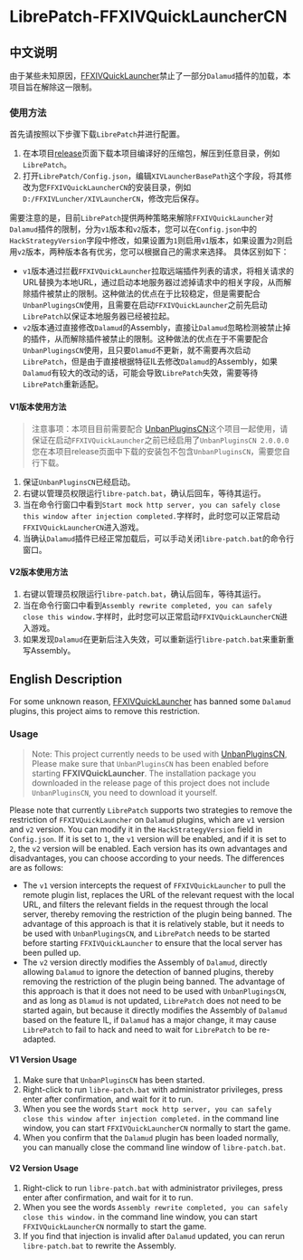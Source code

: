# LibrePatch-FFXIVQuickLauncherCN
## 中文说明
由于某些未知原因，[FFXIVQuickLauncher](https://github.com/ottercorp/FFXIVQuickLauncher)禁止了一部分`Dalamud`插件的加载，本项目旨在解除这一限制。

### 使用方法
首先请按照以下步骤下载`LibrePatch`并进行配置。
1. 在本项目[release](https://github.com/yuwenhuisama/LibrePatch-FFXIVQuickLauncherCN/releases)页面下载本项目编译好的压缩包，解压到任意目录，例如`LibrePatch`。
2. 打开`LibrePatch/Config.json`，编辑`XIVLauncherBasePath`这个字段，将其修改为您`FFXIVQuickLauncherCN`的安装目录，例如`D:/FFXIVLuncher/XIVLauncherCN`，修改完后保存。

需要注意的是，目前`LibrePatch`提供两种策略来解除`FFXIVQuickLauncher`对`Dalamud`插件的限制，分为`v1`版本和`v2`版本，您可以在`Config.json`中的`HackStrategyVersion`字段中修改，如果设置为`1`则启用`v1`版本，如果设置为`2`则启用`v2`版本，两种版本各有优劣，您可以根据自己的需求来选择。
具体区别如下：
- `v1`版本通过拦截`FFXIVQuickLauncher`拉取远端插件列表的请求，将相关请求的URL替换为本地URL，通过启动本地服务器过滤掉请求中的相关字段，从而解除插件被禁止的限制。这种做法的优点在于比较稳定，但是需要配合`UnbanPlugingsCN`使用，且需要在启动`FFXIVQuickLauncher`之前先启动`LibrePatch`以保证本地服务器已经被拉起。
- `v2`版本通过直接修改`Dalamud`的Assembly，直接让`Dalamud`忽略检测被禁止掉的插件，从而解除插件被禁止的限制。这种做法的优点在于不需要配合`UnbanPlugingsCN`使用，且只要`Dlamud`不更新，就不需要再次启动`LibrePatch`，但是由于直接根据特征IL去修改`Dalamud`的Assembly，如果`Dalamud`有较大的改动的话，可能会导致`LibrePatch`失效，需要等待`LibrePatch`重新适配。

#### V1版本使用方法
> 注意事项：本项目目前需要配合 [UnbanPluginsCN](https://github.com/NightmareXIV/UnbanPluginsCN)这个项目一起使用，请保证在启动`FFXIVQuickLauncher`之前已经启用了`UnbanPluginsCN 2.0.0.0`
> 您在本项目release页面中下载的安装包不包含`UnbanPluginsCN`，需要您自行下载。

1. 保证`UnbanPluginsCN`已经启动。
2. 右键以管理员权限运行`libre-patch.bat`，确认后回车，等待其运行。
3. 当在命令行窗口中看到`Start mock http server, you can safely close this window after injection completed.`字样时，此时您可以正常启动`FFXIVQuickLauncherCN`进入游戏。
4. 当确认`Dalamud`插件已经正常加载后，可以手动关闭`libre-patch.bat`的命令行窗口。

#### V2版本使用方法
1. 右键以管理员权限运行`libre-patch.bat`，确认后回车，等待其运行。
2. 当在命令行窗口中看到`Assembly rewrite completed, you can safely close this window.`字样时，此时您可以正常启动`FFXIVQuickLauncherCN`进入游戏。
3. 如果发现`Dalamud`在更新后注入失效，可以重新运行`libre-patch.bat`来重新重写Assembly。

## English Description
For some unknown reason, [FFXIVQuickLauncher](https://github.com/ottercorp/FFXIVQuickLauncher) has banned some `Dalamud` plugins, this project aims to remove this restriction.

### Usage
> Note: This project currently needs to be used with [UnbanPluginsCN](https://github.com/NightmareXIV/UnbanPluginsCN), Please make sure that `UnbanPluginsCN` has been enabled before starting **FFXIVQuickLauncher**.
> The installation package you downloaded in the release page of this project does not include `UnbanPluginsCN`, you need to download it yourself.

Please note that currently `LibrePatch` supports two strategies to remove the restriction of `FFXIVQuickLauncher` on `Dalamud` plugins, which are `v1` version and `v2` version. You can modify it in the `HackStrategyVersion` field in `Config.json`. If it is set to `1`, the `v1` version will be enabled, and if it is set to `2`, the `v2` version will be enabled. Each version has its own advantages and disadvantages, you can choose according to your needs. The differences are as follows:
- The `v1` version intercepts the request of `FFXIVQuickLauncher` to pull the remote plugin list, replaces the URL of the relevant request with the local URL, and filters the relevant fields in the request through the local server, thereby removing the restriction of the plugin being banned. The advantage of this approach is that it is relatively stable, but it needs to be used with `UnbanPlugingsCN`, and `LibrePatch` needs to be started before starting `FFXIVQuickLauncher` to ensure that the local server has been pulled up.
- The `v2` version directly modifies the Assembly of `Dalamud`, directly allowing `Dalamud` to ignore the detection of banned plugins, thereby removing the restriction of the plugin being banned. The advantage of this approach is that it does not need to be used with `UnbanPlugingsCN`, and as long as `Dlamud` is not updated, `LibrePatch` does not need to be started again, but because it directly modifies the Assembly of `Dalamud` based on the feature IL, if `Dalamud` has a major change, it may cause `LibrePatch` to fail to hack and need to wait for `LibrePatch` to be re-adapted.

#### V1 Version Usage
1. Make sure that `UnbanPluginsCN` has been started.
2. Right-click to run `libre-patch.bat` with administrator privileges, press enter after confirmation, and wait for it to run.
3. When you see the words `Start mock http server, you can safely close this window after injection completed.` in the command line window, you can start `FFXIVQuickLauncherCN` normally to start the game.
4. When you confirm that the `Dalamud` plugin has been loaded normally, you can manually close the command line window of `libre-patch.bat`.

#### V2 Version Usage
1. Right-click to run `libre-patch.bat` with administrator privileges, press enter after confirmation, and wait for it to run.
2. When you see the words `Assembly rewrite completed, you can safely close this window.` in the command line window, you can start `FFXIVQuickLauncherCN` normally to start the game.
3. If you find that injection is invalid after `Dalamud` updated, you can rerun `libre-patch.bat` to rewrite the Assembly.